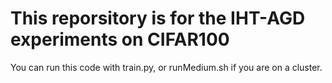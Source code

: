 # This reporsitory is for the IHT-AGD experiments on CIFAR100
You can run this code with train.py, or runMedium.sh if you are on a cluster.